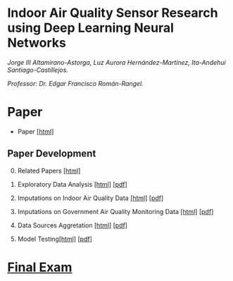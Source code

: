 # Indoor Air Quality Sensor Research using Deep Learning Neural Networks

_Jorge III Altamirano-Astorga, Luz Aurora Hernández-Martínez, Ita-Andehui Santiago-Castillejos._

_Professor: Dr. Edgar Francisco Román-Rangel._

# Paper

* Paper [[html]](https://philwebsurfer.github.io/dlfinal/paper)

## Paper Development

0. Related Papers [[html]](https://philwebsurfer.github.io/dlfinal/paper00_relatedpapers.html)

1. Exploratory Data Analysis [[html]](https://philwebsurfer.github.io/dlfinal/paper01_eda.html) [[pdf]](https://philwebsurfer.github.io/dlfinal/paper01_eda.pdf)

3. Imputations on Indoor Air Quality Data [[html]](https://philwebsurfer.github.io/dlfinal/paper03_imputations_airdata.html) [[pdf]](https://philwebsurfer.github.io/dlfinal/paper03_imputations_airdata.pdf)

4. Imputations on Government Air Quality Monitoring Data [[html]](https://philwebsurfer.github.io/dlfinal/paper04_imputations_sinaica.html) [[pdf]](https://philwebsurfer.github.io/dlfinal/paper04_imputations_sinaica.pdf)

5. Data Sources Aggretation [[html]](https://philwebsurfer.github.io/dlfinal/paper05_data_aggregation.html) [[pdf]](https://philwebsurfer.github.io/dlfinal/paper05_data_aggregation.pdf)

6. Model Testing[[html]](https://philwebsurfer.github.io/dlfinal/paper06_model_best.html) [[pdf]](https://philwebsurfer.github.io/dlfinal/paper06_model_best.pdf)

# [Final Exam](https://philwebsurfer.github.io/dlfinal/examen)
